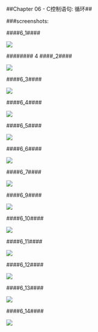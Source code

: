 ##Chapter 06 - C控制语句: 循环##

###screenshots:

####6_1####

![](https://github.com/PytLab/C-Primer-Plus/blob/master/ch06/screenshots/6_1_out.gif)

######## 4 ####_2####

![](https://github.com/PytLab/C-Primer-Plus/blob/master/ch06/screenshots/6_2_out.gif)

####6_3####

![](https://github.com/PytLab/C-Primer-Plus/blob/master/ch06/screenshots/6_3_out.gif)

####6_4####

![](https://github.com/PytLab/C-Primer-Plus/blob/master/ch06/screenshots/6_4_out.gif)

####6_5####

![](https://github.com/PytLab/C-Primer-Plus/blob/master/ch06/screenshots/6_5_out.gif)

####6_6####

![](https://github.com/PytLab/C-Primer-Plus/blob/master/ch06/screenshots/6_6_out.gif)

####6_7####

![](https://github.com/PytLab/C-Primer-Plus/blob/master/ch06/screenshots/6_7_out.gif)

####6_9####

![](https://github.com/PytLab/C-Primer-Plus/blob/master/ch09/screenshots/6_9_out.gif)

####6_10####

![](https://github.com/PytLab/C-Primer-Plus/blob/master/ch10/screenshots/6_10_out.gif)

####6_11####

![](https://github.com/PytLab/C-Primer-Plus/blob/master/ch11/screenshots/6_11_out.gif)

####6_12####

![](https://github.com/PytLab/C-Primer-Plus/blob/master/ch12/screenshots/6_12_out.gif)

####6_13####

![](https://github.com/PytLab/C-Primer-Plus/blob/master/ch13/screenshots/6_13_out.gif)

####6_14####

![](https://github.com/PytLab/C-Primer-Plus/blob/master/ch14/screenshots/6_14_out.gif)